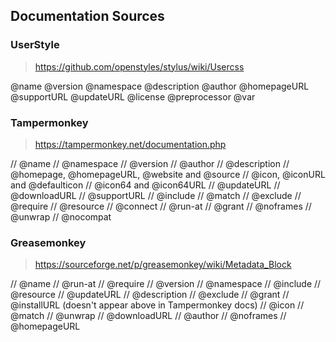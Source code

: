 ##  Documentation Sources


### UserStyle

> <https://github.com/openstyles/stylus/wiki/Usercss>

@name
@version
@namespace
@description
@author
@homepageURL
@supportURL
@updateURL
@license
@preprocessor
@var


### Tampermonkey

> <https://tampermonkey.net/documentation.php>

// @name
// @namespace
// @version
// @author
// @description
// @homepage, @homepageURL, @website and @source
// @icon, @iconURL and @defaulticon
// @icon64 and @icon64URL
// @updateURL
// @downloadURL
// @supportURL
// @include
// @match
// @exclude
// @require
// @resource
// @connect
// @run-at
// @grant
// @noframes
// @unwrap
// @nocompat


### Greasemonkey

> <https://sourceforge.net/p/greasemonkey/wiki/Metadata_Block>

// @name
// @run-at
// @require
// @version
// @namespace
// @include
// @resource
// @updateURL
// @description
// @exclude
// @grant
// @installURL (doesn't appear above in Tampermonkey docs)
// @icon
// @match
// @unwrap
// @downloadURL
// @author
// @noframes
// @homepageURL